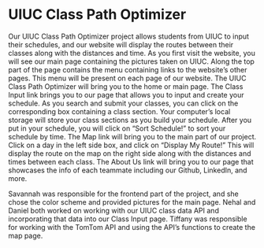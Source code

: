 # UIUC Class Path Optimizer

  Our UIUC Class Path Optimizer project allows students from UIUC to input their schedules, and our website will display the routes between their classes along with the distances and time. 
 	As you first visit the website, you will see our main page containing the pictures taken on UIUC. Along the top part of the page contains the menu containing links to the website’s other pages. This menu will be present on each page of our website. The UIUC Class Path Optimizer will bring you to the home or main page. 
  The Class Input link brings you to our page that allows you to input and create your schedule. As you search and submit your classes, you can click on the corresponding box containing a class section. Your computer’s local storage will store your class sections as you build your schedule. After you put in your schedule, you will click on “Sort Schedule!” to sort your schedule by time.
  The Map link will bring you to the main part of our project. Click on a day in the left side box, and click on “Display My Route!” This will display the route on the map on the right side along with the  distances and times between each class.
The About Us link will bring you to our page that showcases the info of each teammate including our Github, LinkedIn, and more. 

Savannah was responsible for the frontend part of the project, and she chose the color scheme and provided pictures for the main page.
Nehal and Daniel both worked on working with our UIUC class data API and incorporating that data into our Class Input page.
Tiffany was responsible for working with the TomTom API and using the API’s functions to create the map page.
